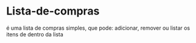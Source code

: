# Lista-de-compras
é uma lista de compras simples, que pode: adicionar, remover ou listar os itens de dentro da lista
